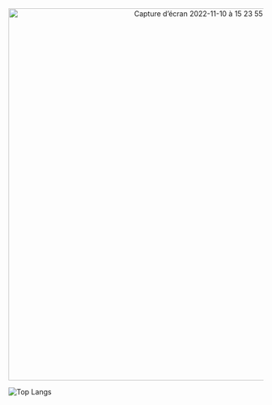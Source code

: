 <div align="center"><center><img width="735" alt="Capture d’écran 2022-11-10 à 15 23 55" src="https://user-images.githubusercontent.com/63285673/201116913-927307e8-1921-4035-81cd-47d60c5ffcc6.png"></center></div>


![Top Langs](https://github-readme-stats.vercel.app/api/top-langs/?username=Barbary-Theo&layout=compact) 
